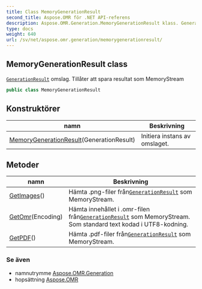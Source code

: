 ```yaml
---
title: Class MemoryGenerationResult
second_title: Aspose.OMR för .NET API-referens
description: Aspose.OMR.Generation.MemoryGenerationResult klass. GenerationResult omslag. Tillåter att spara resultat som MemoryStream
type: docs
weight: 640
url: /sv/net/aspose.omr.generation/memorygenerationresult/
---
```

## MemoryGenerationResult class

[`GenerationResult`](../generationresult/) omslag. Tillåter att spara resultat som MemoryStream

```csharp
public class MemoryGenerationResult
```

## Konstruktörer

| namn | Beskrivning |
| --- | --- |
| [MemoryGenerationResult](memorygenerationresult/)(GenerationResult) | Initiera instans av omslaget. |

## Metoder

| namn | Beskrivning |
| --- | --- |
| [GetImages](../../aspose.omr.generation/memorygenerationresult/getimages/)() | Hämta .png-filer från[`GenerationResult`](../generationresult/) som MemoryStream. |
| [GetOmr](../../aspose.omr.generation/memorygenerationresult/getomr/)(Encoding) | Hämta innehållet i .omr-filen från[`GenerationResult`](../generationresult/) som MemoryStream. Som standard text kodad i UTF8-kodning. |
| [GetPDF](../../aspose.omr.generation/memorygenerationresult/getpdf/)() | Hämta .pdf-filer från[`GenerationResult`](../generationresult/) som MemoryStream. |

### Se även

* namnutrymme [Aspose.OMR.Generation](../../aspose.omr.generation/)
* hopsättning [Aspose.OMR](../../)


